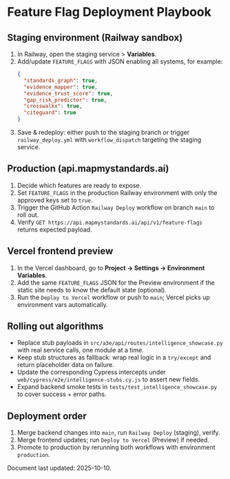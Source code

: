 # Feature Flag Deployment Playbook

## Staging environment (Railway sandbox)
1. In Railway, open the staging service > **Variables**.
2. Add/update `FEATURE_FLAGS` with JSON enabling all systems, for example:
   ```json
   {
     "standards_graph": true,
     "evidence_mapper": true,
     "evidence_trust_score": true,
     "gap_risk_predictor": true,
     "crosswalkx": true,
     "citeguard": true
   }
   ```
3. Save & redeploy: either push to the staging branch or trigger `railway_deploy.yml` with `workflow_dispatch` targeting the staging service.

## Production (api.mapmystandards.ai)
1. Decide which features are ready to expose.
2. Set `FEATURE_FLAGS` in the production Railway environment with only the approved keys set to `true`.
3. Trigger the GitHub Action `Railway Deploy` workflow on branch `main` to roll out.
4. Verify `GET https://api.mapmystandards.ai/api/v1/feature-flags` returns expected payload.

## Vercel frontend preview
1. In the Vercel dashboard, go to **Project → Settings → Environment Variables**.
2. Add the same `FEATURE_FLAGS` JSON for the Preview environment if the static site needs to know the default state (optional).
3. Run the `Deploy to Vercel` workflow or push to `main`; Vercel picks up environment vars automatically.

## Rolling out algorithms
- Replace stub payloads in `src/a3e/api/routes/intelligence_showcase.py` with real service calls, one module at a time.
- Keep stub structures as fallback: wrap real logic in a `try/except` and return placeholder data on failure.
- Update the corresponding Cypress intercepts under `web/cypress/e2e/intelligence-stubs.cy.js` to assert new fields.
- Expand backend smoke tests in `tests/test_intelligence_showcase.py` to cover success + error paths.

## Deployment order
1. Merge backend changes into `main`, run `Railway Deploy` (staging), verify.
2. Merge frontend updates; run `Deploy to Vercel` (Preview) if needed.
3. Promote to production by rerunning both workflows with environment `production`.

Document last updated: 2025-10-10.
